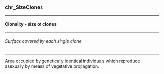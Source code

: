 ### chr_SizeClones



------
#### Clonality - size of clones



------
###### Surface covered by each single clone



------
Area occupied by genetically identical individuals which reproduce asexually by means of vegetative propagation.